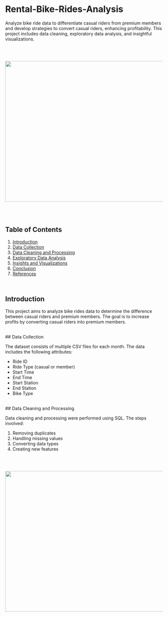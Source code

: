 # Rental-Bike-Rides-Analysis
Analyze bike ride data to differentiate casual riders from premium members and develop strategies to convert casual riders, enhancing profitability. This project includes data cleaning, exploratory data analysis, and insightful visualizations.


<br>
<br>

<p align="center">
  <img width="550" height="450" src="https://github.com/user-attachments/assets/2199d709-9fb2-45ad-8ad5-e0833a5cb5e9">
</p>

<br>
<br>

## Table of Contents
1. [Introduction](#introduction)
2. [Data Collection](#data-collection)
3. [Data Cleaning and Processing](#data-cleaning-and-processing)
4. [Exploratory Data Analysis](#exploratory-data-analysis)
5. [Insights and Visualizations](#insights-and-visualizations)
6. [Conclusion](#conclusion)
7. [References](#references)
<br>

## Introduction
This project aims to analyze bike rides data to determine the difference between casual riders and premium members. The goal is to increase profits by converting casual riders into premium members.

<br>
## Data Collection


The dataset consists of multiple CSV files for each month. The data includes the following attributes:
- Ride ID
- Ride Type (casual or member)
- Start Time
- End Time
- Start Station
- End Station
- Bike Type

<br>
## Data Cleaning and Processing


Data cleaning and processing were performed using SQL. The steps involved:

1. Removing duplicates
2. Handling missing values
3. Converting data types
4. Creating new features

<br>
<br>

<p align="center">
  <img width="550" height="450" src="https://github.com/user-attachments/assets/4a7ba61f-c80b-4b42-a7d9-459d2fd12a92">
</p>

<br>
<br>
